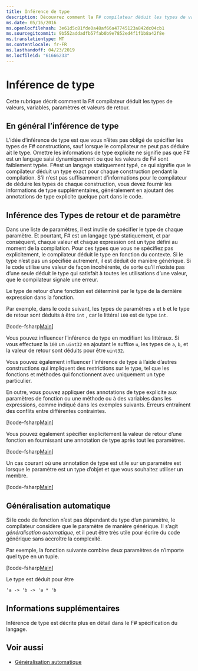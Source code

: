 ```yaml
---
title: Inférence de type
description: Découvrez comment la F# compilateur déduit les types de valeurs, variables, paramètres et valeurs de retour.
ms.date: 05/16/2016
ms.openlocfilehash: 3e61d5c81fde0a48af66a47745123a842dc04cb1
ms.sourcegitcommit: 9b552addadfb57fab0b9e7852ed4f1f1b8a42f8e
ms.translationtype: MT
ms.contentlocale: fr-FR
ms.lasthandoff: 04/23/2019
ms.locfileid: "61666233"
---
```

# <a name="type-inference"></a>Inférence de type

Cette rubrique décrit comment la F# compilateur déduit les types de valeurs, variables, paramètres et valeurs de retour.

## <a name="type-inference-in-general"></a>En général l’inférence de type

L’idée d’inférence de type est que vous n’êtes pas obligé de spécifier les types de F# constructions, sauf lorsque le compilateur ne peut pas déduire ait le type. Omettre les informations de type explicite ne signifie pas que F# est un langage saisi dynamiquement ou que les valeurs de F# sont faiblement typée. F#est un langage statiquement typé, ce qui signifie que le compilateur déduit un type exact pour chaque construction pendant la compilation. S’il n’est pas suffisamment d’informations pour le compilateur de déduire les types de chaque construction, vous devez fournir les informations de type supplémentaires, généralement en ajoutant des annotations de type explicite quelque part dans le code.

## <a name="inference-of-parameter-and-return-types"></a>Inférence des Types de retour et de paramètre

Dans une liste de paramètres, il est inutile de spécifier le type de chaque paramètre. Et pourtant, F# est un langage typé statiquement, et par conséquent, chaque valeur et chaque expression ont un type défini au moment de la compilation. Pour ces types que vous ne spécifiez pas explicitement, le compilateur déduit le type en fonction du contexte. Si le type n’est pas un spécifiée autrement, il est déduit de manière générique. Si le code utilise une valeur de façon incohérente, de sorte qu’il n’existe pas d’une seule déduit le type qui satisfait à toutes les utilisations d’une valeur, que le compilateur signale une erreur.

Le type de retour d’une fonction est déterminé par le type de la dernière expression dans la fonction.

Par exemple, dans le code suivant, les types de paramètres `a` et `b` et le type de retour sont déduits à être `int` , car le littéral `100` est de type `int`.

[!code-fsharp[Main](../../../samples/snippets/fsharp/lang-ref-3/snippet301.fs)]

Vous pouvez influencer l’inférence de type en modifiant les littéraux. Si vous effectuez la `100` un `uint32` en ajoutant le suffixe `u`, les types de `a`, `b`, et la valeur de retour sont déduits pour être `uint32`.

Vous pouvez également influencer l’inférence de type à l’aide d’autres constructions qui impliquent des restrictions sur le type, tel que les fonctions et méthodes qui fonctionnent avec uniquement un type particulier.

En outre, vous pouvez appliquer des annotations de type explicite aux paramètres de fonction ou une méthode ou à des variables dans les expressions, comme indiqué dans les exemples suivants. Erreurs entraînent des conflits entre différentes contraintes.

[!code-fsharp[Main](../../../samples/snippets/fsharp/lang-ref-3/snippet302.fs)]

Vous pouvez également spécifier explicitement la valeur de retour d’une fonction en fournissant une annotation de type après tout les paramètres.

[!code-fsharp[Main](../../../samples/snippets/fsharp/lang-ref-3/snippet303.fs)]

Un cas courant où une annotation de type est utile sur un paramètre est lorsque le paramètre est un type d’objet et que vous souhaitez utiliser un membre.

[!code-fsharp[Main](../../../samples/snippets/fsharp/lang-ref-3/snippet304.fs)]

## <a name="automatic-generalization"></a>Généralisation automatique

Si le code de fonction n’est pas dépendant du type d’un paramètre, le compilateur considère que le paramètre de manière générique. Il s’agit *généralisation automatique*, et il peut être très utile pour écrire du code générique sans accroître la complexité.

Par exemple, la fonction suivante combine deux paramètres de n’importe quel type en un tuple.

[!code-fsharp[Main](../../../samples/snippets/fsharp/lang-ref-3/snippet305.fs)]

Le type est déduit pour être

```fsharp
'a -> 'b -> 'a * 'b
```

## <a name="additional-information"></a>Informations supplémentaires

Inférence de type est décrite plus en détail dans le F# spécification du langage.

## <a name="see-also"></a>Voir aussi

- [Généralisation automatique](generics/automatic-generalization.md)